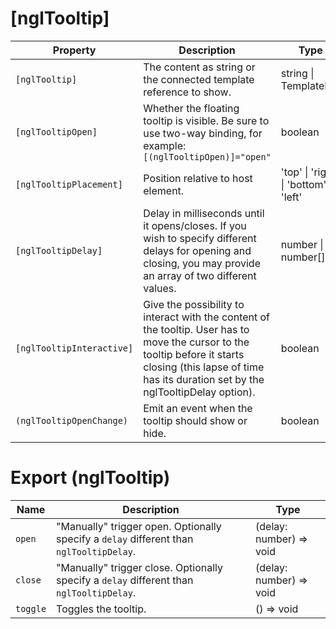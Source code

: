 # [nglTooltip]

| Property | Description | Type | Default |
| -------- | ----------- | ---- | ------- |
| `[nglTooltip]` | The content as string or the connected template reference to show. | string \| TemplateRef | |
| `[nglTooltipOpen]` | Whether the floating tooltip is visible. Be sure to use two-way binding, for example: `[(nglTooltipOpen)]="open"` | boolean | |
| `[nglTooltipPlacement]` | Position relative to host element. | 'top' \| 'right' \| 'bottom' \| 'left' | 'top' |
| `[nglTooltipDelay]` | Delay in milliseconds until it opens/closes. If you wish to specify different delays for opening and closing, you may provide an array of two different values. | number \| number[] | |
| `[nglTooltipInteractive]` | Give the possibility to interact with the content of the tooltip. User has to move the cursor to the tooltip before it starts closing (this lapse of time has its duration set by the nglTooltipDelay option). | boolean | false |
| `(nglTooltipOpenChange)` | Emit an event when the tooltip should show or hide. | boolean | |

# Export (nglTooltip)
| Name | Description | Type |
| -------- | ----------- | ---- |
| `open` | "Manually" trigger open. Optionally specify a `delay` different than `nglTooltipDelay`. | (delay: number) => void |
| `close` | "Manually" trigger close. Optionally specify a `delay` different than `nglTooltipDelay`. | (delay: number) => void |
| `toggle` | Toggles the tooltip. | () => void |
